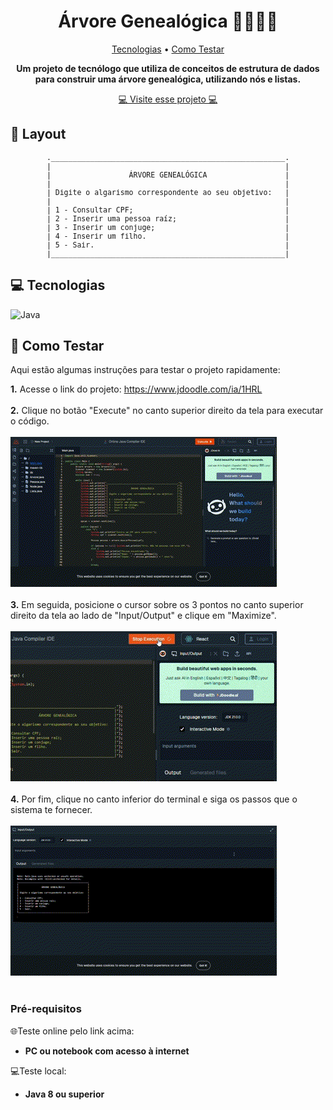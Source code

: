 <h1 align="center" style="font-weight: bold;">Árvore Genealógica 👨‍👩‍👧‍👦</h1>

<p align="center">
 <a href="#technologies">Tecnologias</a> •
 <a href="#started">Como Testar</a>
</p>

<p align="center">
    <b>Um projeto de tecnólogo que utiliza de conceitos de estrutura de dados para construir uma árvore genealógica, utilizando nós e listas.</b>
</p>

<p align="center">
     <a href="https://www.jdoodle.com/ia/1HRL">💻 Visite esse projeto 💻</a>
</p>

<h2 id="layout">🎨 Layout</h2>


<pre align="center" style="font-size: clamp(10px,1.2vw,15px); text-wrap: nowrap;">
.______________________________________________________.
|                                                      |
|                  ÁRVORE GENEALÓGICA                  |
|                                                      |
| Digite o algarismo correspondente ao seu objetivo:   |
|                                                      |
| 1 - Consultar CPF;                                   |
| 2 - Inserir uma pessoa raíz;                         |
| 3 - Inserir um conjuge;                              |
| 4 - Inserir um filho.                                |
| 5 - Sair.                                            |
|______________________________________________________|
</pre>


<h2 id="technologies">💻 Tecnologias</h2>

![Java](https://img.shields.io/badge/java-%23ED8B00.svg?style=for-the-badge&logo=openjdk&logoColor=white)

<h2 id="started">🚀 Como Testar</h2>

Aqui estão algumas instruções para testar o projeto rapidamente:

<b>1.</b> Acesse o link do projeto:
https://www.jdoodle.com/ia/1HRL<br><br>
<b>2.</b> Clique no botão "Execute" no canto superior direito da tela para executar o código.<br><br>
<img src="images/gif-step1.gif"><br><br>
<b>3.</b> Em seguida, posicione o cursor sobre os 3 pontos no canto superior direito da tela ao lado de "Input/Output" e clique em "Maximize".<br><br>
<img src="images/gif-step2.gif"><br><br>
<b>4.</b> Por fim, clique no canto inferior do terminal e siga os passos que o sistema te fornecer.<br><br>
<img src="images/gif-step3.gif"><br><br>

<h3>Pré-requisitos</h3>
🌐Teste online pelo link acima:
<br><b>

- PC ou notebook com acesso à internet
</b>
💻Teste local:<br><b>

- Java 8 ou superior
</b>
<br>
